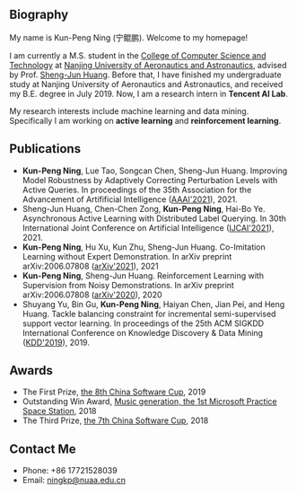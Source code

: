 ## Biography
My name is Kun-Peng Ning (宁鲲鹏). Welcome to my homepage!

I am currently a M.S. student in the [College of Computer Science and Technology](http://cs.nuaa.edu.cn/) at [Nanjing University of Aeronautics and Astronautics](http://www.nuaa.edu.cn/), advised by Prof. [Sheng-Jun Huang](http://parnec.nuaa.edu.cn/huangsj/). Before that, I have finished my undergraduate study at Nanjing University of Aeronautics and Astronautics, and received my B.E. degree in July 2019. Now, I am a research intern in **Tencent AI Lab**.

My research interests include machine learning and data mining. Specifically I am working on **active learning** and **reinforcement learning**. 

## Publications
- **Kun-Peng Ning**, Lue Tao, Songcan Chen, Sheng-Jun Huang. Improving Model Robustness by Adaptively Correcting Perturbation Levels with Active Queries. In proceedings of the 35th Association for the Advancement of Artifificial Intelligence ([AAAI'2021]()), 2021.
- Sheng-Jun Huang, Chen-Chen Zong, **Kun-Peng Ning**, Hai-Bo Ye. Asynchronous Active Learning with Distributed Label Querying. In 30th International Joint Conference on Artificial Intelligence ([IJCAI'2021]()), 2021.
- **Kun-Peng Ning**, Hu Xu, Kun Zhu, Sheng-Jun Huang. Co-Imitation Learning without Expert Demonstration. In arXiv preprint arXiv:2006.07808 ([arXiv'2021](https://arxiv.org/pdf/2006.07808.pdf)), 2021
- **Kun-Peng Ning**, Sheng-Jun Huang. Reinforcement Learning with Supervision from Noisy Demonstrations. In arXiv preprint arXiv:2006.07808 ([arXiv'2020](https://arxiv.org/pdf/2006.07808.pdf)), 2020
- Shuyang Yu, Bin Gu, **Kun-Peng Ning**, Haiyan Chen, Jian Pei, and Heng Huang. Tackle balancing constraint for incremental semi-supervised support vector learning. In proceedings of the 25th ACM SIGKDD International Conference on Knowledge Discovery & Data Mining ([KDD'2019](https://dl.acm.org/doi/pdf/10.1145/3292500.3330962)), 2019.

## Awards
- The First Prize, [the 8th China Software Cup](http://www.cnsoftbei.com/plus/view.php?aid=452), 2019
- Outstanding Win Award, [Music generation, the 1st Microsoft Practice Space Station](http://studentclub.msra.cn/news2/9), 2018
- The Third Prize, [the 7th China Software Cup](http://www.cnsoftbei.com/plus/view.php?aid=220), 2018

## Contact Me
- Phone: +86 17721528039
- Email: ningkp@nuaa.edu.cn

